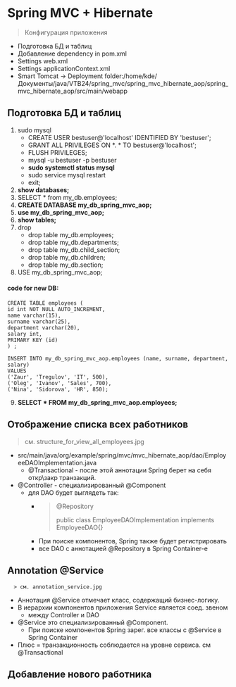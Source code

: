 # Spring MVC + Hibernate
> Конфигурация приложения
   - Подготовка БД и таблиц
   - Добавление dependency in pom.xml
   - Settings  web.xml
   - Settings applicationContext.xml
   - Smart Tomcat -> Deployment folder:/home/kde/Документы/java/VTB24/spring_mvc/spring_mvc_hibernate_aop/spring_mvc_hibernate_aop/src/main/webapp
>
## Подготовка БД и таблиц
1. sudo mysql
   - CREATE USER bestuser@'localhost' IDENTIFIED BY 'bestuser';
   - GRANT ALL PRIVILEGES ON *. * TO bestuser@'localhost';
   - FLUSH PRIVILEGES;
   - mysql -u bestuser -p bestuser
   - **sudo systemctl status mysql**
   - sudo service mysql restart
   - exit;
2. **show databases;**
3. SELECT * from my_db.employees; 
4. **CREATE DATABASE my_db_spring_mvc_aop;**
5. **use my_db_spring_mvc_aop;**
6. **show tables;**
7. drop
   - drop table my_db.employees; 
   - drop table my_db.departments;
   - drop table my_db.child_section;
   - drop table my_db.children;
   - drop table my_db.section;
8. USE my_db_spring_mvc_aop;
#### code for new DB:
    CREATE TABLE employees (
    id int NOT NULL AUTO_INCREMENT,
    name varchar(15),
    surname varchar(25),
    department varchar(20),
    salary int,
    PRIMARY KEY (id)
    ) ;
    
    INSERT INTO my_db_spring_mvc_aop.employees (name, surname, department, salary)
    VALUES
    ('Zaur', 'Tregulov', 'IT', 500),
    ('Oleg', 'Ivanov', 'Sales', 700),
    ('Nina', 'Sidorova', 'HR', 850);
9. **SELECT * FROM my_db_spring_mvc_aop.employees;**
## Отображение списка всех работников
> см. structure_for_view_all_employees.jpg
  - src/main/java/org/example/spring/mvc/mvc_hibernate_aop/dao/EmployeeDAOImplementation.java
    - @Transactional - после этой аннотации Spring берет на себя откр\закр транзакций.
  - @Controller - специализированный @Component
    - для DAO будет выглядеть так: 
      - > @Repository
        > 
        > public class EmployeeDAOImplementation  implements EmployeeDAO{}
      - При поиске компонентов, Spring также будет регистрировать
      - все DAO с аннотацией @Repository в Spring Container-e
## Annotation @Service
      > см. annotation_service.jpg
  - Аннотация @Service отмечает класс, содержащий бизнес-логику.
  - В иерархии компонентов приложения Service является соед. звеном
    - между Controller и DAO
  - @Service это специализированный @Component. 
    - При поиске компонентов Spring зарег. все классы с @Service в Spring Container
  - Плюс = транзакционность соблюдается на уровне сервиса. см @Transactional
## Добавление нового работника 